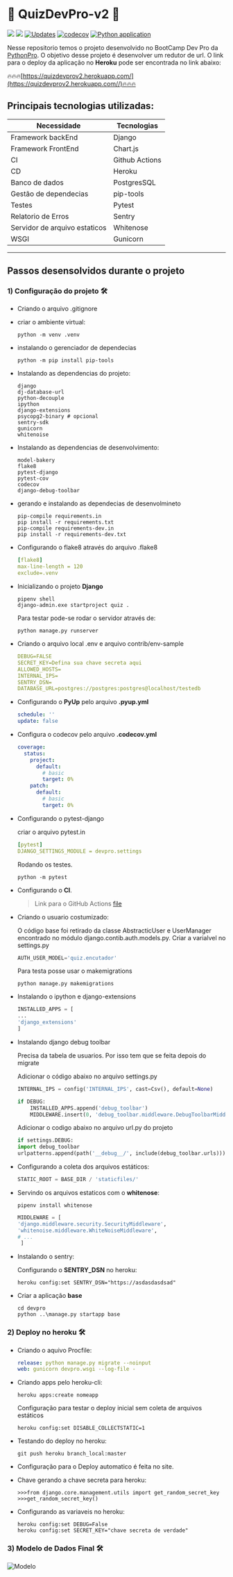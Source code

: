 # 🐍 QuizDevPro-v2 🐍

![](https://img.shields.io/github/last-commit/HenriqueCCdA/quizDevPro-v2?style=plasti&ccolor=blue)
![](https://img.shields.io/badge/Autor-Henrique%20C%20C%20de%20Andrade-blue)
[![Updates](https://pyup.io/repos/github/HenriqueCCdA/quizDevPro-v2/shield.svg)](https://pyup.io/repos/github/HenriqueCCdA/quizDevPro-v2/)
[![codecov](https://codecov.io/gh/HenriqueCCdA/quizDevPro-v2/branch/main/graph/badge.svg?token=8U5Z5LSRJ0)](https://codecov.io/gh/HenriqueCCdA/quizDevPro-v2)
[![Python application](https://github.com/HenriqueCCdA/quizDevPro-v2/actions/workflows/buid_test_ci.yml/badge.svg)](https://github.com/HenriqueCCdA/quizDevPro-v2/actions/workflows/buid_test_ci.yml)

Nesse repositorio temos o projeto desenvolvido no BootCamp Dev Pro da [PythonPro](www.python.pro.br). O objetivo desse projeto é desenvolver um redutor de url. O link para o deploy da aplicação no **Heroku** pode ser encontrada no link abaixo:

🔥🔥🔥[https://quizdevprov2.herokuapp.com/](https://quizdevprov2.herokuapp.com//)🔥🔥🔥



## Principais tecnologias utilizadas:

Necessidade                   | Tecnologias
---------                     | ------
Framework backEnd             | Django
Framework FrontEnd            | Chart.js
CI                            | Github Actions
CD                            | Heroku
Banco de dados                | PostgresSQL
Gestão de dependecias         | pip-tools
Testes                        | Pytest
Relatorio de Erros            | Sentry
Servidor de arquivo estaticos | Whitenose
WSGI                          | Gunicorn




---

## Passos desensolvidos durante o projeto

### 1) Configuração do projeto 🛠

* Criando o arquivo .gitignore

* criar o ambiente virtual:

   ```console
   python -m venv .venv
   ```
* instalando o gerenciador de dependecias

   ```console
   python -m pip install pip-tools
   ```

* Instalando as dependencias do projeto:

    ```console 
    django
    dj-database-url
    python-decouple
    ipython
    django-extensions 
    psycopg2-binary # opcional
    sentry-sdk
    gunicorn
    whitenoise
    ```

* Instalando as dependencias de desenvolvimento:

    ```console 
    model-bakery
    flake8
    pytest-django
    pytest-cov
    codecov
    django-debug-toolbar
    ``` 

* gerando e instalando as dependecias de desenvolmineto
  ```
  pip-compile requirements.in
  pip install -r requirements.txt
  pip-compile requirements-dev.in
  pip install -r requirements-dev.txt
  ```

* Configurando o flake8 através do arquivo .flake8

   ```yml
   [flake8]
   max-line-length = 120
   exclude=.venv
   ```

* Inicializando o projeto **Django**

   ```console
   pipenv shell
   django-admin.exe startproject quiz .
   ```

  Para testar pode-se rodar o servidor através de:

  ```console
  python manage.py runserver
  ```

* Criando o arquivo local .env e arquivo contrib/env-sample

  ```yml
  DEBUG=FALSE
  SECRET_KEY=Defina sua chave secreta aqui
  ALLOWED_HOSTS=
  INTERNAL_IPS=
  SENTRY_DSN=
  DATABASE_URL=postgres://postgres:postgres@localhost/testedb
  ```

* Configurando o **PyUp** pelo arquivo **.pyup.yml**

    ```yml
    schedule: ''
    update: false
    ```
  
* Configura o codecov pelo arquivo **.codecov.yml**

  ```yml
  coverage:
    status:
      project:
        default:
          # basic
          target: 0%
      patch:
        default:
          # basic
          target: 0%
  ```

* Configurando o pytest-django

  criar o arquivo pytest.in

  ```yml
  [pytest]
  DJANGO_SETTINGS_MODULE = devpro.settings
  ```

  Rodando os testes.

    ```console
    python -m pytest
    ```

* Configurando o **CI**.
  > Link para o GitHub Actions [file](https://github.com/HenriqueCCdA/quizDevPro-v2/tree/main/.github/workflows)

* Criando o usuario costumizado:

  O código base foi retirado da classe AbstracticUser e UserManager encontrado no módulo django.contib.auth.models.py. Criar a varialvel no settings.py

  ```python
  AUTH_USER_MODEL='quiz.encutador'
  ```
    
  Para testa posse usar o makemigrations

  ```console
  python manage.py makemigrations
  ```


* Instalando o ipython e django-extensions

    ```python
    INSTALLED_APPS = [
    ... 
    'django_extensions'    
    ]
    ```

* Instalando django debug toolbar

  Precisa da tabela de usuarios. Por isso tem que se feita depois do migrate 

  Adicionar o código abaixo no arquivo settings.py

    ```python
    INTERNAL_IPS = config('INTERNAL_IPS', cast=Csv(), default=None)

    if DEBUG:
        INSTALLED_APPS.append('debug_toolbar')
        MIDDLEWARE.insert(0, 'debug_toolbar.middleware.DebugToolbarMiddleware')
    ```

  Adicionar o codigo abaixo no arquivo url.py do projeto

    ```python
    if settings.DEBUG:
    import debug_toolbar
    urlpatterns.append(path('__debug__/', include(debug_toolbar.urls)))
    ```

* Configurando a coleta dos arquivos estáticos:

    ```python
    STATIC_ROOT = BASE_DIR / 'staticfiles/'
    ```

* Servindo os arquivos estaticos com  o **whitenose**:

    ```console
    pipenv install whitenose
    ```
  ```python
  MIDDLEWARE = [
  'django.middleware.security.SecurityMiddleware',
  'whitenoise.middleware.WhiteNoiseMiddleware',
  # ...
   ]
  ```


* Instalando o sentry:

  Configurando o **SENTRY_DSN** no heroku:

    ```console
    heroku config:set SENTRY_DSN="https://asdasdasdsad"
    ```

* Criar a aplicação **base**

  ```console
  cd devpro
  python ..\manage.py startapp base
  ```


### 2) Deploy no heroku 🛠

* Criando o aquivo Procfile:

    ```yml
    release: python manage.py migrate --noinput
    web: gunicorn devpro.wsgi --log-file -
    ```

* Criando apps pelo heroku-cli:

    ```console
    heroku apps:create nomeapp
    ```
    
    Configuração para testar o deploy inicial sem coleta de arquivos estáticos
   
    ```console
    heroku config:set DISABLE_COLLECTSTATIC=1
    ```
* Testando do deploy no heroku:

   ```console
   git push heroku branch_local:master
   ```

* Configuração para o Deploy automatico é feita no site.

* Chave gerando a chave secreta para heroku:

    ```console
    >>>from django.core.management.utils import get_random_secret_key
    >>>get_random_secret_key()
    ```

* Configurando as variaveis no heroku:

    ```console
    heroku config:set DEBUG=False
    heroku config:set SECRET_KEY="chave secreta de verdade"
    ```

### 3) Modelo de Dados Final 🛠

![Modelo](./models.svg)
